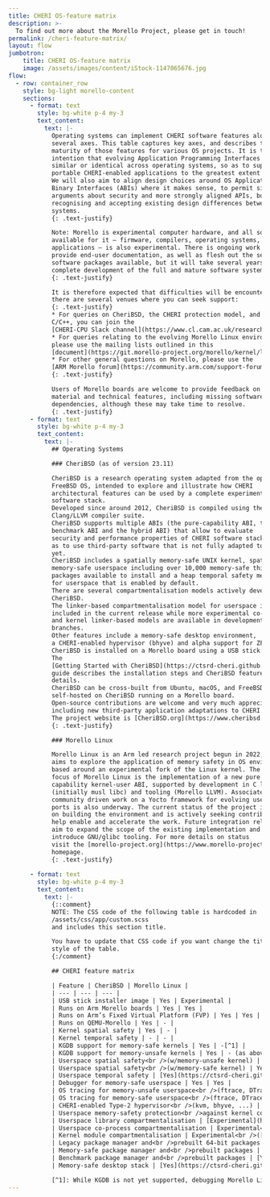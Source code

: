 ```yaml
---
title: CHERI OS-feature matrix
description: >-
  To find out more about the Morello Project, please get in touch!
permalink: /cheri-feature-matrix/
layout: flow
jumbotron:
    title: CHERI OS-feature matrix
    image: /assets/images/content/iStock-1147065676.jpg
flow:
  - row: container_row
    style: bg-light morello-content
    sections:
      - format: text
        style: bg-white p-4 my-3
        text_content:
          text: |-
            Operating systems can implement CHERI software features along
            several axes. This table captures key axes, and describes the
            maturity of those features for various OS projects. It is the
            intention that evolving Application Programming Interfaces (APIs) be
            similar or identical across operating systems, so as to support
            portable CHERI-enabled applications to the greatest extent possible.
            We will also aim to align design choices around OS Application
            Binary Interfaces (ABIs) where it makes sense, to permit similar
            arguments about security and more strongly aligned APIs, but also
            recognising and accepting existing design differences between the
            systems.
            {: .text-justify}

            Note: Morello is experimental computer hardware, and all software
            available for it – firmware, compilers, operating systems, and
            applications – is also experimental. There is ongoing work to
            provide end-user documentation, as well as flesh out the set of
            software packages available, but it will take several years to
            complete development of the full and mature software system. 
            {: .text-justify}

            It is therefore expected that difficulties will be encountered, and
            there are several venues where you can seek support:
            {: .text-justify}
            * For queries on CheriBSD, the CHERI protection model, and CHERI
            C/C++, you can join the
            [CHERI-CPU Slack channel](https://www.cl.cam.ac.uk/research/security/ctsrd/cheri/cheri-slack.html)
            * For queries relating to the evolving Morello Linux environment,
            please use the mailing lists outlined in this
            [document](https://git.morello-project.org/morello/kernel/linux/-/wikis/res/Linux_on_Morello_Contribution_Process.pdf)
            * For other general questions on Morello, please use the
            [ARM Morello forum](https://community.arm.com/support-forums/f/morello-forum)
            {: .text-justify}

            Users of Morello boards are welcome to provide feedback on missing
            material and technical features, including missing software
            dependencies, although these may take time to resolve.
            {: .text-justify}
      - format: text
        style: bg-white p-4 my-3
        text_content:
          text: |-
            ## Operating Systems

            ### CheriBSD (as of version 23.11)

            CheriBSD is a research operating system adapted from the open-source
            FreeBSD OS, intended to explore and illustrate how CHERI
            architectural features can be used by a complete experimental
            software stack.
            Developed since around 2012, CheriBSD is compiled using the CHERI
            Clang/LLVM compiler suite.
            CheriBSD supports multiple ABIs (the pure-capability ABI, the
            benchmark ABI and the hybrid ABI) that allow to evaluate
            security and performance properties of CHERI software stacks as well
            as to use third-party software that is not fully adapted to CHERI
            yet.
            CheriBSD includes a spatially memory-safe UNIX kernel, spatially
            memory-safe userspace including over 10,000 memory-safe third-party
            packages available to install and a heap temporal safety mechanism
            for userspace that is enabled by default.
            There are several compartmentalisation models actively developed for
            CheriBSD.
            The linker-based compartmentalisation model for userspace is
            included in the current release while more experimental co-process
            and kernel linker-based models are available in development
            branches.
            Other features include a memory-safe desktop environment,
            a CHERI-enabled hypervisor (bhyve) and alpha support for ZFS.
            CheriBSD is installed on a Morello board using a USB stick.
            The
            [Getting Started with CheriBSD](https://ctsrd-cheri.github.io/cheribsd-getting-started/)
            guide describes the installation steps and CheriBSD features in more
            details.
            CheriBSD can be cross-built from Ubuntu, macOS, and FreeBSD, or
            self-hosted on CheriBSD running on a Morello board.
            Open-source contributions are welcome and very much appreciated,
            including new third-party application adaptations to CHERI.
            The project website is [CheriBSD.org](https://www.cheribsd.org/).
            {: .text-justify}

            ### Morello Linux

            Morello Linux is an Arm led research project begun in 2022, which
            aims to explore the application of memory safety in OS environments
            based around an experimental fork of the Linux kernel. The initial
            focus of Morello Linux is the implementation of a new pure
            capability kernel-user ABI, supported by development in C libraries
            (initially musl libc) and tooling (Morello LLVM). Associated
            community driven work on a Yocto framework for evolving userspace
            ports is also underway. The current status of the project is focused
            on building the environment and is actively seeking contributions to
            help enable and accelerate the work. Future integration releases
            aim to expand the scope of the existing implementation and 
            introduce GNU/glibc tooling. For more details on status 
            visit the [morello-project.org](https://www.morello-project.org/)
            homepage.                     
            {: .text-justify}
            
      - format: text
        style: bg-white p-4 my-3
        text_content:
          text: |-
            {::comment}
            NOTE: The CSS code of the following table is hardcoded in
            /assets/css/app/custom.scss
            and includes this section title.

            You have to update that CSS code if you want change the title or
            style of the table.
            {:/comment}

            ## CHERI feature matrix

            | Feature | CheriBSD | Morello Linux |
            | --- | --- | --- |
            | USB stick installer image | Yes | Experimental |
            | Runs on Arm Morello boards | Yes | Yes |
            | Runs on Arm’s Fixed Virtual Platform (FVP) | Yes | Yes |
            | Runs on QEMU-Morello | Yes | - |
            | Kernel spatial safety | Yes | - |
            | Kernel temporal safety | - | - |
            | KGDB support for memory-safe kernels | Yes | -[^1] |
            | KGDB support for memory-unsafe kernels | Yes | - (as above) |
            | Userspace spatial safety<br />(w/memory-unsafe kernel) | Yes | Yes |
            | Userspace spatial safety<br />(w/memory-safe kernel) | Yes | - |
            | Userspace temporal safety | [Yes](https://ctsrd-cheri.github.io/cheribsd-getting-started/features/temporal.html)<br />(released in 23.11) | - |
            | Debugger for memory-safe userspace | Yes | Yes |
            | OS tracing for memory-unsafe userspace<br />(ftrace, DTrace, eBPF, ...) | Under development | Yes |
            | OS tracing for memory-safe userspace<br />(ftrace, DTrace, eBPF, ...) | - | - |
            | CHERI-enabled Type-2 hypervisor<br />(kvm, bhyve, ...) | [Experimental](https://ctsrd-cheri.github.io/cheribsd-getting-started/features/bhyve.html) | Under development |
            | Userspace memory-safety protection<br />against kernel confused deputies | Yes | Under development |
            | Userspace library compartmentalisation | [Experimental](https://ctsrd-cheri.github.io/cheribsd-getting-started/features/c18n.html)<br />(since 22.12) | - |
            | Userspace co-process compartmentalisation | Experimental<br />([cocalls](https://github.com/CTSRD-CHERI/cheripedia/wiki/Colocation-Tutorial)) | - |
            | Kernel module compartmentalisation | Experimental<br />([kernel-c18n](https://github.com/CTSRD-CHERI/cheribsd/tree/kernel-c18n)) | - |
            | Legacy package manager and<br />prebuilt 64-bit packages | [Yes](https://ctsrd-cheri.github.io/cheribsd-getting-started/packages/)<br />(full set - roughly 25,000) | Yes |
            | Memory-safe package manager and<br />prebuilt packages | [Yes](https://ctsrd-cheri.github.io/cheribsd-getting-started/packages/)<br />(limited set - roughly 10,000) | - |
            | Benchmark package manager and<br />prebuilt packages | [Yes](https://ctsrd-cheri.github.io/cheribsd-getting-started/packages/)<br />(limited set - roughly 10,000) | - |
            | Memory-safe desktop stack | [Yes](https://ctsrd-cheri.github.io/cheribsd-getting-started/features/desktop.html) | - |

            [^1]: While KGDB is not yet supported, debugging Morello Linux using Arm DS Morello Edition with a DStream probe is known to work.
---
```


